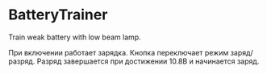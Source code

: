 # BatteryTrainer
Train weak battery with low beam lamp.

При включении работает зарядка. 
Кнопка переключает режим заряд/разряд.
Разряд завершается при достижении 10.8B и начинается заряд.
